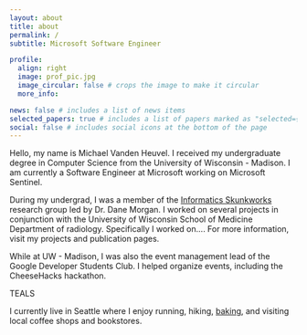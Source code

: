 ```yaml
---
layout: about
title: about
permalink: /
subtitle: Microsoft Software Engineer

profile:
  align: right
  image: prof_pic.jpg
  image_circular: false # crops the image to make it circular
  more_info: 

news: false # includes a list of news items
selected_papers: true # includes a list of papers marked as "selected={true}"
social: false # includes social icons at the bottom of the page
---
```


Hello, my name is Michael Vanden Heuvel. I received my undergraduate degree in Computer Science from the University of Wisconsin - Madison. I am currently a Software Engineer at Microsoft working on Microsoft Sentinel. 

During my undergrad, I was a member of the [Informatics Skunkworks](https://skunkworks.engr.wisc.edu/) research group led by Dr. Dane Morgan. I worked on several projects in conjunction with the University of Wisconsin School of Medicine Department of radiology. Specifically I worked on.... For more information, visit my projects and publication pages.

<!-- add note about Mingren, Dr. Lubner -->
<!-- Add note about Internship and what I do at Microsoft -->
<!-- Add more about CheeseHacks and include link and sponsor discussion -->
<!-- Talk about peer mentor for CS 220? -->
<!-- Include note about TEALS? -->

While at UW - Madison, I was also the event management lead of the Google Developer Students Club. I helped organize events, including the CheeseHacks hackathon. 

TEALS

I currently live in Seattle where I enjoy running, hiking, [baking](/baking/), and visiting local coffee shops and bookstores.